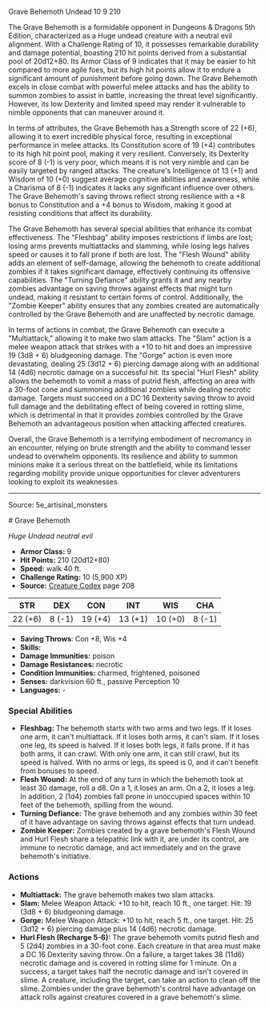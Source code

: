 <MonsterName/>Grave Behemoth</MonsterName>
<CreatureType/>Undead</CreatureType>
<CR/>10</CR>
<AC/>9</AC>
<HP/>210</HP>
<summary>The Grave Behemoth is a formidable opponent in Dungeons & Dragons 5th Edition, characterized as a Huge undead creature with a neutral evil alignment. With a Challenge Rating of 10, it possesses remarkable durability and damage potential, boasting 210 hit points derived from a substantial pool of 20d12+80. Its Armor Class of 9 indicates that it may be easier to hit compared to more agile foes, but its high hit points allow it to endure a significant amount of punishment before going down. The Grave Behemoth excels in close combat with powerful melee attacks and has the ability to summon zombies to assist in battle, increasing the threat level significantly. However, its low Dexterity and limited speed may render it vulnerable to nimble opponents that can maneuver around it.</summary>

<detail>

In terms of attributes, the Grave Behemoth has a Strength score of 22 (+6), allowing it to exert incredible physical force, resulting in exceptional performance in melee attacks. Its Constitution score of 19 (+4) contributes to its high hit point pool, making it very resilient. Conversely, its Dexterity score of 8 (-1) is very poor, which means it is not very nimble and can be easily targeted by ranged attacks. The creature's Intelligence of 13 (+1) and Wisdom of 10 (+0) suggest average cognitive abilities and awareness, while a Charisma of 8 (-1) indicates it lacks any significant influence over others. The Grave Behemoth's saving throws reflect strong resilience with a +8 bonus to Constitution and a +4 bonus to Wisdom, making it good at resisting conditions that affect its durability.

The Grave Behemoth has several special abilities that enhance its combat effectiveness. The "Fleshbag" ability imposes restrictions if limbs are lost; losing arms prevents multiattacks and slamming, while losing legs halves speed or causes it to fall prone if both are lost. The "Flesh Wound" ability adds an element of self-damage, allowing the behemoth to create additional zombies if it takes significant damage, effectively continuing its offensive capabilities. The "Turning Defiance" ability grants it and any nearby zombies advantage on saving throws against effects that might turn undead, making it resistant to certain forms of control. Additionally, the "Zombie Keeper" ability ensures that any zombies created are automatically controlled by the Grave Behemoth and are unaffected by necrotic damage.

In terms of actions in combat, the Grave Behemoth can execute a "Multiattack," allowing it to make two slam attacks. The "Slam" action is a melee weapon attack that strikes with a +10 to hit and does an impressive 19 (3d8 + 6) bludgeoning damage. The "Gorge" action is even more devastating, dealing 25 (3d12 + 6) piercing damage along with an additional 14 (4d6) necrotic damage on a successful hit. Its special "Hurl Flesh" ability allows the behemoth to vomit a mass of putrid flesh, affecting an area with a 30-foot cone and summoning additional zombies while dealing necrotic damage. Targets must succeed on a DC 16 Dexterity saving throw to avoid full damage and the debilitating effect of being covered in rotting slime, which is detrimental in that it provides zombies controlled by the Grave Behemoth an advantageous position when attacking affected creatures.

Overall, the Grave Behemoth is a terrifying embodiment of necromancy in an encounter, relying on brute strength and the ability to command lesser undead to overwhelm opponents. Its resilience and ability to summon minions make it a serious threat on the battlefield, while its limitations regarding mobility provide unique opportunities for clever adventurers looking to exploit its weaknesses.</detail>



---

Source: 5e_artisinal_monsters

<statblock>
# Grave Behemoth

*Huge* *Undead* *neutral evil*

- **Armor Class:** 9
- **Hit Points:** 210 (20d12+80)
- **Speed:** walk 40 ft.
- **Challenge Rating:** 10 (5,900 XP)
- **Source:** [Creature Codex](https://koboldpress.com/kpstore/product/creature-codex-for-5th-edition-dnd) page 208

| STR | DEX | CON | INT | WIS | CHA |
| --- | --- | --- | --- | --- | --- |
| 22 (+6) | 8 (-1) | 19 (+4) | 13 (+1) | 10 (+0) | 8 (-1) |

- **Saving Throws**: Con +8, Wis +4
- **Skills:** 
- **Damage Immunities:** poison
- **Damage Resistances:** necrotic
- **Condition Immunities:** charmed, frightened, poisoned
- **Senses:** darkvision 60 ft., passive Perception 10
- **Languages:** -

### Special Abilities

- **Fleshbag:** The behemoth starts with two arms and two legs. If it loses one arm, it can't multiattack. If it loses both arms, it can't slam. If it loses one leg, its speed is halved. If it loses both legs, it falls prone. If it has both arms, it can crawl. With only one arm, it can still crawl, but its speed is halved. With no arms or legs, its speed is 0, and it can't benefit from bonuses to speed.
- **Flesh Wound:** At the end of any turn in which the behemoth took at least 30 damage, roll a d8. On a 1, it loses an arm. On a 2, it loses a leg. In addition, 2 (1d4) zombies fall prone in unoccupied spaces within 10 feet of the behemoth, spilling from the wound.
- **Turning Defiance:** The grave behemoth and any zombies within 30 feet of it have advantage on saving throws against effects that turn undead.
- **Zombie Keeper:** Zombies created by a grave behemoth's Flesh Wound and Hurl Flesh share a telepathic link with it, are under its control, are immune to necrotic damage, and act immediately and on the grave behemoth's initiative.

### Actions

- **Multiattack:** The grave behemoth makes two slam attacks.
- **Slam:** Melee Weapon Attack: +10 to hit, reach 10 ft., one target. Hit: 19 (3d8 + 6) bludgeoning damage.
- **Gorge:** Melee Weapon Attack: +10 to hit, reach 5 ft., one target. Hit: 25 (3d12 + 6) piercing damage plus 14 (4d6) necrotic damage.
- **Hurl Flesh (Recharge 5-6):** The grave behemoth vomits putrid flesh and 5 (2d4) zombies in a 30-foot cone. Each creature in that area must make a DC 16 Dexterity saving throw. On a failure, a target takes 38 (11d6) necrotic damage and is covered in rotting slime for 1 minute. On a success, a target takes half the necrotic damage and isn't covered in slime. A creature, including the target, can take an action to clean off the slime. Zombies under the grave behemoth's control have advantage on attack rolls against creatures covered in a grave behemoth's slime.


</statblock>


